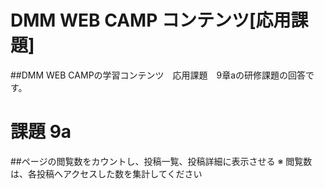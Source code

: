 # DMM WEB CAMP コンテンツ[応用課題]
##DMM WEB CAMPの学習コンテンツ　応用課題　9章aの研修課題の回答です。

# 課題 9a
##ページの閲覧数をカウントし、投稿一覧、投稿詳細に表示させる
※ 閲覧数は、各投稿へアクセスした数を集計してください

